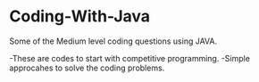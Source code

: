 # Coding-With-Java
Some of the Medium level coding questions using JAVA.

-These are codes to start with competitive programming.
-Simple approcahes to solve the coding problems.
